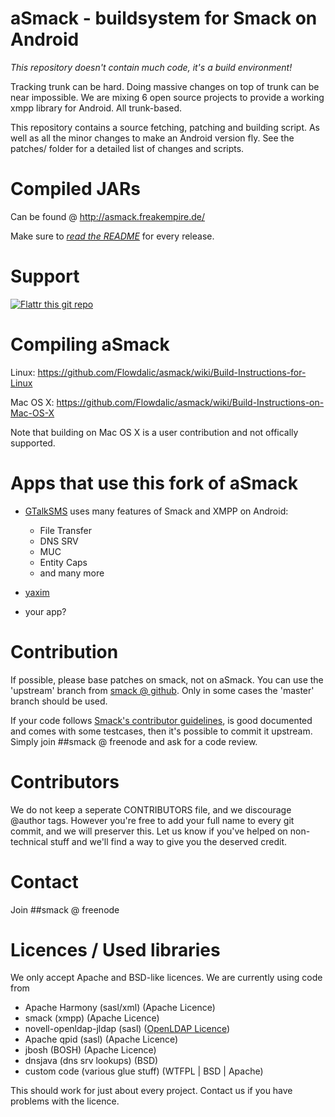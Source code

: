 aSmack - buildsystem for Smack on Android
=========================================

*This repository doesn't contain much code, it's a build environment!*

Tracking trunk can be hard. Doing massive changes on top of trunk can
be near impossible. We are mixing 6 open source projects to provide a
working xmpp library for Android. All trunk-based.

This repository contains a source fetching, patching and building
script.  As well as all the minor changes to make an Android version
fly.  See the patches/ folder for a detailed list of changes and
scripts.

Compiled JARs
=============

Can be found @ http://asmack.freakempire.de/ 

Make sure to [*read the
README*](https://github.com/Flowdalic/asmack/blob/master/README.asmack)
for every release.

Support
=======
[![Flattr this git repo](http://api.flattr.com/button/flattr-badge-large.png)](https://flattr.com/submit/auto?user_id=Flowdalic&url=https://github.com/flowdalic/asmack&title=asmack&language=&tags=github&category=software)

Compiling aSmack
==========================

Linux: https://github.com/Flowdalic/asmack/wiki/Build-Instructions-for-Linux

Mac OS X: https://github.com/Flowdalic/asmack/wiki/Build-Instructions-on-Mac-OS-X

Note that building on Mac OS X is a user contribution and not offically supported.

Apps that use this fork of aSmack
=================================
- [GTalkSMS](http://code.google.com/p/gtalksms/) uses many features of Smack and XMPP on Android:
    - File Transfer
    - DNS SRV
    - MUC
    - Entity Caps
    - and many more 

- [yaxim](https://github.com/ge0rg/yaxim)
- your app?

Contribution
============

If possible, please base patches on smack, not on aSmack. You can use
the 'upstream' branch from [smack @
github](https://github.com/Flowdalic/smack). Only in some cases the
'master' branch should be used.

If your code follows [Smack's contributor guidelines](
http://community.igniterealtime.org/docs/DOC-1984), is good documented
and comes with some testcases, then it's possible to commit it
upstream. Simply join ##smack @ freenode and ask for a code review.

Contributors
============

We do not keep a seperate CONTRIBUTORS file, and we discourage @author
tags.  However you're free to add your full name to every git commit,
and we will preserver this. Let us know if you've helped on
non-technical stuff and we'll find a way to give you the deserved
credit.

Contact
=======

Join ##smack @ freenode

Licences / Used libraries
=========================

We only accept Apache and BSD-like licences.
We are currently using code from

 * Apache Harmony (sasl/xml) (Apache Licence)
 * smack (xmpp) (Apache Licence)
 * novell-openldap-jldap (sasl) ([OpenLDAP Licence][1])
 * Apache qpid (sasl) (Apache Licence)
 * jbosh (BOSH) (Apache Licence)
 * dnsjava (dns srv lookups) (BSD)
 * custom code (various glue stuff) (WTFPL | BSD | Apache)

This should work for just about every project. Contact us if you have
problems with the licence.

  [1]: http://www.openldap.org/devel/cvsweb.cgi/~checkout~/LICENSE?rev=1.23.2.1&hideattic=1&sortbydate=0  "OpenLDAP Licence"

